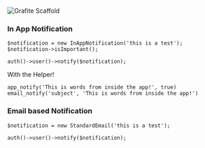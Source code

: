 ![Grafite Scaffold](https://docs.grafite.ca/img/grafite_scaffold.png)

### In App Notification
```
$notification = new InAppNotification('this is a test');
$notification->isImportant();

auth()->user()->notify($notification);
```
With the Helper!
```
app_notify('This is words from inside the app!', true)
email_notify('subject', 'This is words from inside the app!')
```

### Email based Notification

```
$notification = new StandardEmail('this is a test');

auth()->user()->notify($notification);
```
